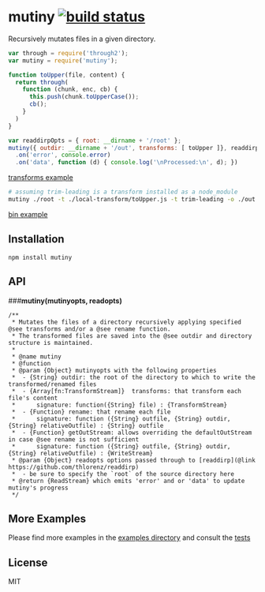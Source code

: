 # mutiny [![build status](https://secure.travis-ci.org/thlorenz/mutiny.png)](http://travis-ci.org/thlorenz/mutiny)

Recursively mutates files in a given directory.

```js
var through = require('through2');
var mutiny = require('mutiny');

function toUpper(file, content) {
  return through(
    function (chunk, enc, cb) {
      this.push(chunk.toUpperCase());
      cb();
    }
  )
}

var readdirpOpts = { root: __dirname + '/root' };
mutiny({ outdir: __dirname + '/out', transforms: [ toUpper ]}, readdirpOpts)
  .on('error', console.error)
  .on('data', function (d) { console.log('\nProcessed:\n', d); })
```
[transforms example](https://github.com/thlorenz/mutiny/tree/master/examples/transform-only.js)

```sh
# assuming trim-leading is a transform installed as a node_module
mutiny ./root -t ./local-transform/toUpper.js -t trim-leading -o ./out 
```
[bin example](https://github.com/thlorenz/mutiny/tree/master/examples/bin)

## Installation

    npm install mutiny

## API

###**mutiny(mutinyopts, readopts)**
```
/**
 * Mutates the files of a directory recursively applying specified @see transforms and/or a @see rename function.
 * The transformed files are saved into the @see outdir and directory structure is maintained.
 * 
 * @name mutiny 
 * @function
 * @param {Object} mutinyopts with the following properties
 *  - {String} outdir: the root of the directory to which to write the transformed/renamed files
 *  - {Array[fn:TransformStream]}  transforms: that transform each file's content
 *      signature: function({String} file) : {TransformStream}
 *  - {Function} rename: that rename each file
 *      signature: function ({String} outfile, {String} outdir, {String} relativeOutfile) : {String} outfile
 *  - {Function} getOutStream: allows overriding the defaultOutStream in case @see rename is not sufficient
 *      signature: function ({String} outfile, {String} outdir, {String} relativeOutfile) : {WriteStream}
 * @param {Object} readopts options passed through to [readdirp](@link https://github.com/thlorenz/readdirp)
 *  - be sure to specify the `root` of the source directory here
 * @return {ReadStream} which emits 'error' and or 'data' to update mutiny's progress
 */
```

## More Examples

Please find more examples in the [examples directory](https://github.com/thlorenz/mutiny/tree/master/examples) and consult the [tests](https://github.com/thlorenz/mutiny/tree/master/tests)

## License

MIT
